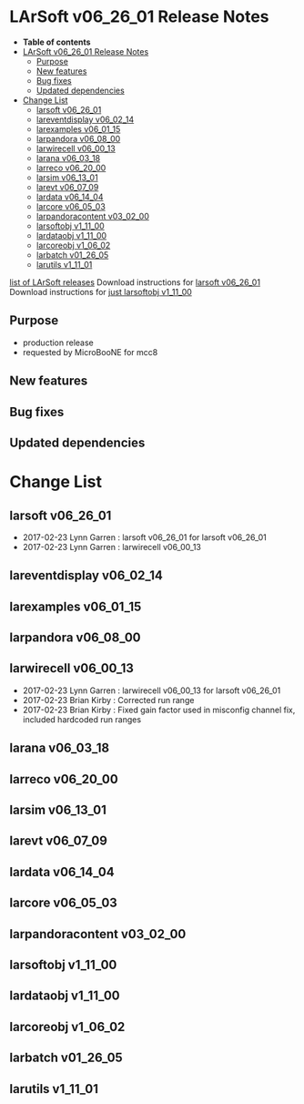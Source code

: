 LArSoft v06\_26\_01 Release Notes
======================================================================

-   **Table of contents**
-   [LArSoft v06\_26\_01 Release Notes](#LArSoft-v06_26_01-Release-Notes)
    -   [Purpose](#Purpose)
    -   [New features](#New-features)
    -   [Bug fixes](#Bug-fixes)
    -   [Updated dependencies](#Updated-dependencies)
-   [Change List](#Change-List)
    -   [larsoft v06\_26\_01](#larsoft-v06_26_01)
    -   [lareventdisplay v06\_02\_14](#lareventdisplay-v06_02_14)
    -   [larexamples v06\_01\_15](#larexamples-v06_01_15)
    -   [larpandora v06\_08\_00](#larpandora-v06_08_00)
    -   [larwirecell v06\_00\_13](#larwirecell-v06_00_13)
    -   [larana v06\_03\_18](#larana-v06_03_18)
    -   [larreco v06\_20\_00](#larreco-v06_20_00)
    -   [larsim v06\_13\_01](#larsim-v06_13_01)
    -   [larevt v06\_07\_09](#larevt-v06_07_09)
    -   [lardata v06\_14\_04](#lardata-v06_14_04)
    -   [larcore v06\_05\_03](#larcore-v06_05_03)
    -   [larpandoracontent v03\_02\_00](#larpandoracontent-v03_02_00)
    -   [larsoftobj v1\_11\_00](#larsoftobj-v1_11_00)
    -   [lardataobj v1\_11\_00](#lardataobj-v1_11_00)
    -   [larcoreobj v1\_06\_02](#larcoreobj-v1_06_02)
    -   [larbatch v01\_26\_05](#larbatch-v01_26_05)
    -   [larutils v1\_11\_01](#larutils-v1_11_01)

[list of LArSoft releases](LArSoft_release_list)
Download instructions for [larsoft v06\_26\_01](http://scisoft.fnal.gov/scisoft/bundles/larsoft/v06_26_01/larsoft-v06_26_01.html)
Download instructions for [just larsoftobj v1\_11\_00](http://scisoft.fnal.gov/scisoft/bundles/larsoftobj/v1_11_00/larsoftobj-v1_11_00.html)

Purpose
--------------------

-   production release
-   requested by MicroBooNE for mcc8

New features
------------------------------

Bug fixes
------------------------

Updated dependencies
----------------------------------------------

Change List
============================

larsoft v06\_26\_01
------------------------------------------

-   2017-02-23 Lynn Garren : larsoft v06\_26\_01 for larsoft v06\_26\_01
-   2017-02-23 Lynn Garren : larwirecell v06\_00\_13

lareventdisplay v06\_02\_14
----------------------------------------------------------

larexamples v06\_01\_15
--------------------------------------------------

larpandora v06\_08\_00
------------------------------------------------

larwirecell v06\_00\_13
--------------------------------------------------

-   2017-02-23 Lynn Garren : larwirecell v06\_00\_13 for larsoft v06\_26\_01
-   2017-02-23 Brian Kirby : Corrected run range
-   2017-02-23 Brian Kirby : Fixed gain factor used in misconfig channel fix, included hardcoded run ranges

larana v06\_03\_18
----------------------------------------

larreco v06\_20\_00
------------------------------------------

larsim v06\_13\_01
----------------------------------------

larevt v06\_07\_09
----------------------------------------

lardata v06\_14\_04
------------------------------------------

larcore v06\_05\_03
------------------------------------------

larpandoracontent v03\_02\_00
--------------------------------------------------------------

larsoftobj v1\_11\_00
----------------------------------------------

lardataobj v1\_11\_00
----------------------------------------------

larcoreobj v1\_06\_02
----------------------------------------------

larbatch v01\_26\_05
--------------------------------------------

larutils v1\_11\_01
------------------------------------------
